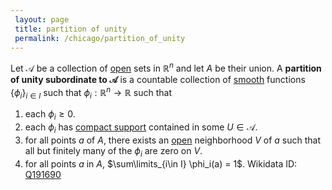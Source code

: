 ```yaml
---
 layout: page
 title: partition of unity
 permalink: /chicago/partition_of_unity
---
```

Let $\mathcal A$ be a collection of [open](https://mathgloss.github.io/MathGloss/open) sets in $\mathbb R^n$ and let $A$ be their union. A **partition of unity subordinate to $\mathcal A$** is a countable collection of [smooth](https://mathgloss.github.io/MathGloss/smooth) functions $\{\phi_i\}_{i\in I}$ such that $\phi_i:\mathbb R^n \to \mathbb R$ such that 
1. each $\phi_i \geq 0$.
2. each $\phi_i$ has [compact support](https://mathgloss.github.io/MathGloss/compact_support) contained in some $U \in \mathcal A$.
3. for all points $a$ of $A$, there exists an [open](https://mathgloss.github.io/MathGloss/open) neighborhood $V$ of $a$ such that all but finitely many of the $\phi_i$ are zero on $V$.
4. for all points $a$ in $A$, $\sum\limits_{i\in I} \phi_i(a) = 1$.
Wikidata ID: [Q191690](https://www.wikidata.org/wiki/Q191690)